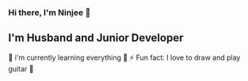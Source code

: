 ### Hi there, I'm Ninjee  👋

## I'm Husband and Junior Developer
🌱 i'm currently learning everything 🤣
⚡ Fun fact: I love to draw and play guitar 🎼


